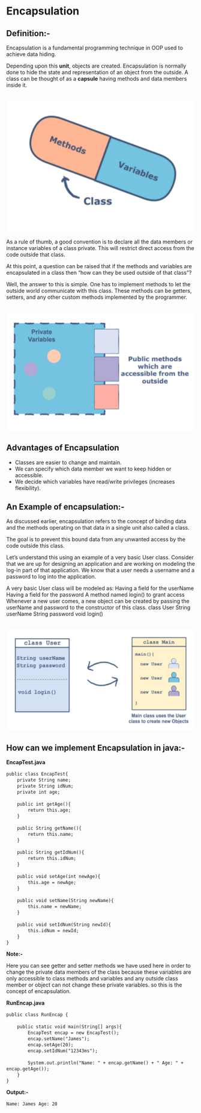# **Encapsulation**

## **Definition:-**

Encapsulation is a fundamental programming technique in OOP used to achieve data hiding.

Depending upon this **unit**, objects are created. Encapsulation is normally done to hide the state and representation of an object from the outside. A class can be thought of as a **capsule** having methods and data members inside it.

<br>
<img src="images/1.png">
<br>

As a rule of thumb, a good convention is to declare all the data members or instance variables of a class private. This will restrict direct access from the code outside that class.

At this point, a question can be raised that if the methods and variables are encapsulated in a class then “how can they be used outside of that class”?

Well, the answer to this is simple. One has to implement methods to let the outside world communicate with this class. These methods can be getters, setters, and any other custom methods implemented by the programmer.

<br>
<img src="images/2.png">
<br>

## **Advantages of Encapsulation**

- Classes are easier to change and maintain.
- We can specify which data member we want to keep hidden or accessible.
- We decide which variables have read/write privileges (increases flexibility).

## **An Example of encapsulation:-**

As discussed earlier, encapsulation refers to the concept of binding data and the methods operating on that data in a single unit also called a class.

The goal is to prevent this bound data from any unwanted access by the code outside this class.

Let’s understand this using an example of a very basic User class. Consider that we are up for designing an application and are working on modeling the log-in part of that application. We know that a user needs a username and a password to log into the application.

A very basic User class will be modeled as: Having a field for the userName Having a field for the password A method named login() to grant access Whenever a new user comes, a new object can be created by passing the userName and password to the constructor of this class. class User String userName String password void login()

<br>
<img src="images/3.png">
<br>

## **How can we implement Encapsulation in java:-**

**EncapTest.java**

    public class EncapTest{
        private String name;
        private String idNum;
        private int age;
        
        public int getAge(){
            return this.age;
        }
        
        public String getName(){
            return this.name;
        }
        
        public String getIdNum(){
            return this.idNum;
        }
        
        public void setAge(int newAge){
            this.age = newAge;
        }
        
        public void setName(String newName){
            this.name = newName;
        }
        
        public void setIdNum(String newId){
            this.idNum = newId;
        }
    }

**Note:-**

Here you can see getter and setter methods we have used here in order to change the private data members of the class because these variables are only accessible to class methods and variables and any outside class member or object can not change these private variables. so this is the concept of encapsulation.

**RunEncap.java**

    public class RunEncap {

        public static void main(String[] args){
            EncapTest encap = new EncapTest();
            encap.setName("James");
            encap.setAge(20);
            encap.setIdNum("12343ms");
            
            System.out.println("Name: " + encap.getName() + " Age: " + encap.getAge());
        }
    }

**Output:-**
    
    Name: James Age: 20